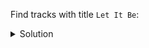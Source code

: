 Find tracks with title `Let It Be`:

<details>
  <summary>Solution</summary>

```sql
SELECT *
FROM tracks_by_title
WHERE title = 'Let It Be'; 
```{{execute}}

</details>
